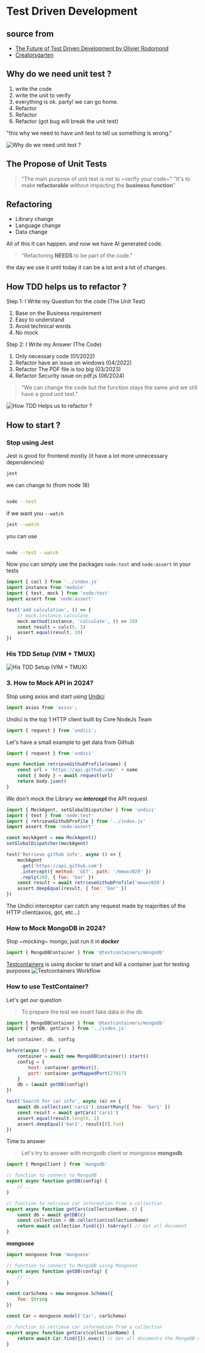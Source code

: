 # Test Driven Development
## source from
- [The Future of Test Driven Development by Olivier Rodomond](https://www.youtube.com/watch?v=gtB7nzeKT-8)
- [Creatorsgarten](https://creatorsgarten.org/videos/bkkjs21/tdd)

## Why do we need unit test ?
1. write the code
2. write the unit to verify
3. everything is ok. party! we can go home.
4. Refactor
5. Refactor
6. Refactor (got bug will break the unit test)

"this why we need to have unit test to tell us something is wrong."

![Why do we need unit test ?](https://github.com/mewxz029/tdd/blob/main/images/why_do_we_need_unit_test.png)

## The Propose of Unit Tests
> "The main purpose of unit test is not to ~verify your code~"
> "It's to make **refactorable** without impacting the **business function**"

## Refactoring
- Library change
- Language change
- Data change

All of this It can happen.
and now we have AI generated code.

> "Refactoring **NEEDS** to be part of the code."

the day we use it until today it can be a lot and a lot of changes.

## How TDD helps us to refactor ?
Step 1: I Write my Question for the code (The Unit Test)
1. Base on the Business requirement
2. Easy to understand
3. Avoid technical words
4. No mock

Step 2: I Write my Answer (The Code)
1. Only necessary code (01/2022)
2. Refactor have an issue on windows (04/2022)
3. Refactor The PDF file is too big (03/2023)
4. Refactor Security issue on pdf.js (06/2024)

> "We can change the code but the function stays the same and we still have a good unit test."

![How TDD Helps us to refactor ?](https://github.com/mewxz029/tdd/blob/main/images/how_tdd_helps_us_to_refactor.png)

## How to start ?
### Stop using Jest
Jest is good for frontend mostly (it have a lot more unnecessary dependencies)

```bash
jest
```

we can change to (from node 18)

```bash

node --test
```

if we want you `--watch`

```bash
jest --watch

```

you can use

```bash

node --test --watch
```

Now you can simply use the packages `node:test` and `node:assert` in your tests
```js
import { cacl } from '../index.js'
import instance from 'module'
import { test, mock } from 'node:test'
import assert from 'node:assert'

test('add calculation', () => {
    // mock.instance.calculate
    mock.method(instance, 'calculate', () => 10)
    const result = calc(5, 5)
    assert.equal(result, 10)
})
```

### His TDD Setup (VIM + TMUX)
![His TDD Setup (VIM + TMUX)](https://github.com/mewxz029/tdd/blob/main/images/his_tdd_setup.png)

### 3. How to Mock API in 2024?
Stop using axios and start using [Undici](https://github.com/nodejs/undici)
```js
import axios from 'axios';
```
Undici is the top 1 HTTP client built by Core NodeJs Team
```js
import { request } from 'undici';
```

Let's have a small example to get data from Github
```js
import { request } from 'undici'

async function retrieveGithubProfile(name) {
    const url = 'https://api.github.com/' + name
    const { body } = await request(url)
    return body.json()
}
```

We don't mock the Library we ***intercept*** the API request
```js
import { MockAgent, setGlobalDispatcher } from 'undici'
import { test } from 'node:test'
import { retrieveGithubProfile } from '../index.js'
import assert from 'node:assert'

const mockAgent = new MockAgent()
setGlobalDispatcher(mockAgent)

test('Retrieve github info', async () => {
    mockAgent
     .get('https://api.github.com')
     .intercept({ method: 'GET', path: '/mewxz029' })
     .reply(200, { foo: 'bar' })
    const result = await retrieveGithubProfile('mewxz029')
    assert.deepEqual(result, { foo: 'bar' })
})
```
The Undici interceptor can catch any request made by majorities of the HTTP client(axios, got, etc...)


### How to Mock MongoDB in 2024?
Stop ~mocking~ mongo, just run it in ***docker***
```js
import { MongoDBContainer } from '@testcontainers/mongodb'
```
[Testcontainers](https://testcontainers.com/) is using docker to start and kill a container just for testing purposes
![Testcontainers Workflow](https://github.com/mewxz029/tdd/blob/main/images/testcontainers_test_workflow.png)

### How to use TestContainer?
Let's get our question
> To prepare the test we insert fake data in the db
```js
import { MongoDBContainer } from '@testcontainers/mongodb'
import { getDB, getCars } from '../index.js'

let container, db, config

before(async () => {
    container = await new MongoDBContainer().start()
    config = {
        host: container.getHost(),
        port: container.getMappedPort(27017)
    }
    db = (await getDB(config))
})

test('Search for car info', async (e) => {
    await db.collection('cars1').insertMany({ foo: 'bar1' })
    const result = await getCars('cars1')
    assert.equal(result.length, 1)
    assert.deepEqual('bar1', result[0].foo)
})
```

Time to answer
> Let's try to answer with mongodb client or mongoose
**mongodb**
```js
import { MongoClient } from 'mongodb'

// function to connect to MongoDB
export async function getDB(config) {
    // ...
}

// function to retrieve car information from a collection
export async function getCars(collectionName, c) {
    const db = await getDB(c)
    const collection = db.collection(collectionName)
    return await collection.find({}).toArray() // Get all document
}
```
**mongoose**
```js
import mongoose from 'mongoose'

// function to connect to MongoDB using Mongoose
export async function getDB(config) {
    // ...
}

const carSchema = new mongoose.Schema({
    foo: String
})

const Car = mongoose.model('Car', carSchema)

// function to retrieve car information from a collection
export async function getCars(collectionName) {
    return await Car.find({}).exec() // Get all documents the MongoDB collection Car
}
```
